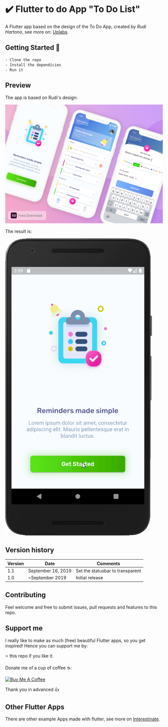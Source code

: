 # ✔️ Flutter to do App "To Do List"

A Flutter app based on the design of the To Do App, created by *Rudi Hartono*, see more on: [Uplabs](https://www.uplabs.com/posts/to-do-list-app-freebie-kit).

## Getting Started 🚀

```shell
- Clone the repo
- Install the dependicies
- Run it
```

## Preview

The app is based on Rudi's design:

![App preview](doc/AppPreviewUplabs.jpg)

The result is:

![App preview](doc/AppPreview.gif)

## Version history

| Version |       Date         |             Comments             |
| ------- | ------------------ | -------------------------------- |
| 1.1     | September 16, 2019 | Set the statusbar to transparent |
| 1.0     | ~September 2019    | Initial release                  |


## Contributing

Feel welcome and free to submit issues, pull requests and features to this repo.

## Support me

I really like to make as much (free) beautiful Flutter apps, so you get inspired!
Hence you can support me by:

⭐️ this repo if you like it.

Donate me of a cup of coffee ☕️:

<a href="https://www.buymeacoffee.com/bushjopie" target="_blank"><img src="https://www.buymeacoffee.com/assets/img/custom_images/orange_img.png" alt="Buy Me A Coffee" style="height: auto !important;width: auto !important;" ></a>

Thank you in advanced 👍

## Other Flutter Apps

There are other example Apps made with flutter, see more on [Interestinate](https://interestinate.com).

